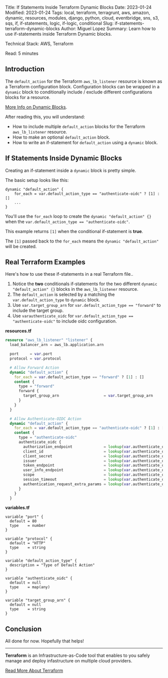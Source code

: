 Title: If Statements Inside Terraform Dynamic Blocks 
Date: 2023-01-24
Modified: 2023-01-24
Tags: local, terraform, terragrunt, aws, amazon, dynamic, resources, modules, django, python, cloud, eventbridge, sns, s3, sqs, if, if-statements, logic, if-logic, conditional
Slug: if-statements-terraform-dynamic-blocks
Author: Miguel Lopez
Summary: Learn how to use if-statements inside Terraform Dynamic blocks.

Technical Stack: AWS, Terraform

Read: 5 minutes

## Introduction

The `default_action` for the Terraform `aws_lb_listener` resource is known as a Terraform configuration block. Configuration blocks can be wrapped in a `dynamic` block to conditionally include / exclude different configurations blocks for a resource.

[More Info on Dynamic Blocks](https://developer.hashicorp.com/terraform/language/expressions/dynamic-blocks).

After reading this, you will understand: 

- How to include multiple `default_action` blocks for the Terraform `aws_lb_listener` resource.
- How to make an optional `default_action` block.
- How to write an if-statement for `default_action` using a `dynamic` block.

## If Statements Inside Dynamic Blocks

Creating an if-statement inside a `dynamic` block is pretty simple.

The basic setup looks like this:
```
dynamic "default_action" {
    for_each = var.default_action_type == "authenticate-oidc" ? [1] : []
    ...
}
```
 You'll use the `for_each` loop to create the `dynamic "default_action" {}` when the `var.default_action_type == "authenticate-oidc"`.
 
 This example returns `[1]` when the conditional if-statement is **true**.
 
 The `[1]` passed back to the `for_each` means the `dynamic "default_action"` will be created.

## Real Terraform Examples

Here's how to use these if-statements in a real Terraform file..

1. Notice the **two** conditionals if-statements for the two different `dynamic "default_action" {}` blocks in the `aws_lb_listener` resource. 
2. The `default_action` is selected by a matching the `var.default_action_type` to `dynamic` block.
3. Use `var.target_group_arn` for `var.default_action_type == "forward"` to include the target group.
4. Use `varauthenticate_oidc` for `var.default_action_type == "authenticate-oidc"` to include oidc configuration.

**resources.tf**
```terraform
resource "aws_lb_listener" "listener" {
  load_balancer_arn = aws_lb.application.arn

  port     = var.port
  protocol = var.protocol

  # Allow Forward Action
  dynamic "default_action" {
    for_each = var.default_action_type == "forward" ? [1] : []
    content {
      type = "forward"
      forward {
        target_group_arn                    = var.target_group_arn
      }
    }
  }

  # Allow Authenticate-OIDC Action
  dynamic "default_action" {
    for_each = var.default_action_type == "authenticate-oidc" ? [1] : []
    content {
      type = "authenticate-oidc"
      authenticate_oidc {
        authorization_endpoint              = lookup(var.authenticate_oidc, "authorization_endpoint")
        client_id                           = lookup(var.authenticate_oidc, "client_id")
        client_secret                       = lookup(var.authenticate_oidc, "client_secret")
        issuer                              = lookup(var.authenticate_oidc, "issuer")
        token_endpoint                      = lookup(var.authenticate_oidc, "token_endpoint")
        user_info_endpoint                  = lookup(var.authenticate_oidc, "user_info_endpoint")
        scope                               = lookup(var.authenticate_oidc, "scope", null)
        session_timeout                     = lookup(var.authenticate_oidc, "session_timeout", 2628000)
        authentication_request_extra_params = lookup(var.authenticate_oidc, "authentication_request_extra_params", null)
      }
    }
  }
```

**variables.tf**
```
variable "port" {
  default = 80
  type    = number
}

variable "protocol" {
  default = "HTTP"
  type    = string
}

variable "default_action_type" {
  description = "Type of Default Action"
}

variable "authenticate_oidc" {
  default = null
  type    = map(any)
}

variable "target_group_arn" {
  default = null
  type    = string
}
```

## Conclusion

All done for now. Hopefully that helps!

-----------

**Terraform** is an Infrastructure-as-Code tool that enables to you safely manage and deploy infastructure on multiple cloud providers. 

[Read More About Terraform](https://registry.terraform.io/providers/hashicorp/aws/latest/docs)
